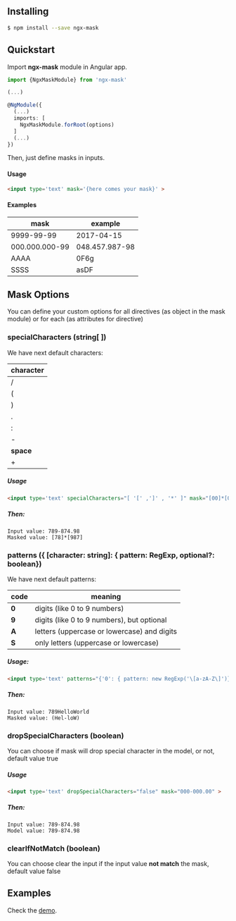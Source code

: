 ## Installing

```bash
$ npm install --save ngx-mask
```

## Quickstart

Import **ngx-mask** module in Angular app.

```typescript
import {NgxMaskModule} from 'ngx-mask'

(...)

@NgModule({
  (...)
  imports: [
    NgxMaskModule.forRoot(options)
  ]
  (...)
})
```

Then, just define masks in inputs.

#### Usage

```html 
<input type='text' mask='{here comes your mask}' >
```

#### Examples

| mask | example |
| ------- | ------- |
| 9999-99-99 | 2017-04-15 |
| 000.000.000-99 | 048.457.987-98 |
| AAAA | 0F6g |
| SSSS | asDF |

## Mask Options 
You can define your custom options for all directives (as  object in the mask module) or for each (as attributes for directive)
### specialCharacters (string[ ]) 
 We have next default characters:
   
   | character |
   |-----------|
   | / | 
   | ( | 
   | ) |
   | . |
   | : |
   | - |
   | **space** |
   | + | 
   
##### Usage

```html 
<input type='text' specialCharacters="[ '[' ,']' , '*' ]" mask="[00]*[000]" >
```

##### Then:

```
Input value: 789-874.98
Masked value: [78]*[987]
```
   
### patterns ({ [character: string]: { pattern: RegExp, optional?: boolean})
   We have next default patterns:
   
  | code | meaning |
  |------|---------|
  | **0** | digits (like 0 to 9 numbers) |
  | **9** | digits (like 0 to 9 numbers), but optional |
  | **A** | letters (uppercase or lowercase) and digits |
  | **S** | only letters (uppercase or lowercase) |

##### Usage:
 
```html 
<input type='text' patterns="{'0': { pattern: new RegExp('\[a-zA-Z\]')}}" mask="(000-000)" >
```

##### Then:

```
Input value: 789HelloWorld
Masked value: (Hel-loW)
```

### dropSpecialCharacters (boolean) 
   You can choose if mask will drop special character in the model, or not, default value true
##### Usage

```html 
<input type='text' dropSpecialCharacters="false" mask="000-000.00" >
```

##### Then:

```
Input value: 789-874.98
Model value: 789-874.98
```

### clearIfNotMatch (boolean)    
   You can choose clear the input if the input value **not match** the mask, default value false 


## Examples

Check the [demo](https://jsdaddy.github.io/ngx-mask/).
